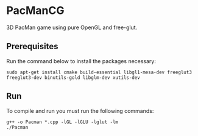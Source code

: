 # PacManCG

3D PacMan game using pure OpenGL and free-glut.

## Prerequisites

Run the command below to install the packages necessary:
```
sudo apt-get install cmake build-essential libgl1-mesa-dev freeglut3 freeglut3-dev binutils-gold libglm-dev xutils-dev
```

## Run

To compile and run you must run the following commands:
```
g++ -o Pacman *.cpp -lGL -lGLU -lglut -lm
./Pacman
```
